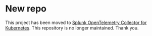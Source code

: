 # New repo

This project has been moved to [Splunk OpenTelemetry Collector for Kubernetes](https://github.com/signalfx/splunk-otel-collector-chart).
This repository is no longer maintained.
Thank you.
